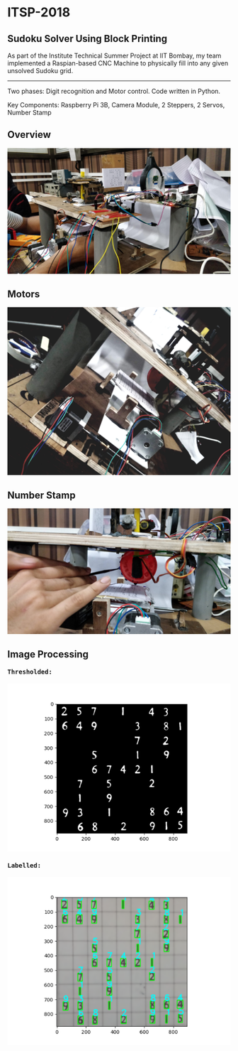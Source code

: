 # ITSP-2018

## Sudoku Solver Using Block Printing

As part of the Institute Technical Summer Project at IIT Bombay, my team implemented a Raspian-based CNC Machine to physically fill into any given unsolved Sudoku grid.

***

Two phases: Digit recognition and Motor control. Code written in Python.

Key Components: Raspberry Pi 3B, Camera Module, 2 Steppers, 2 Servos, Number Stamp

## Overview

![Build1](Images/im1.jpg)

## Motors

![Build2](Images/im4.jpg)

## Number Stamp

![Build3](Images/im3.jpg)

## Image Processing
#### <pre>Thresholded:</pre>

![IP1](Images/Im_th.png)

#### <pre>Labelled:</pre>

![IP1](Images/Im_lab.png)
